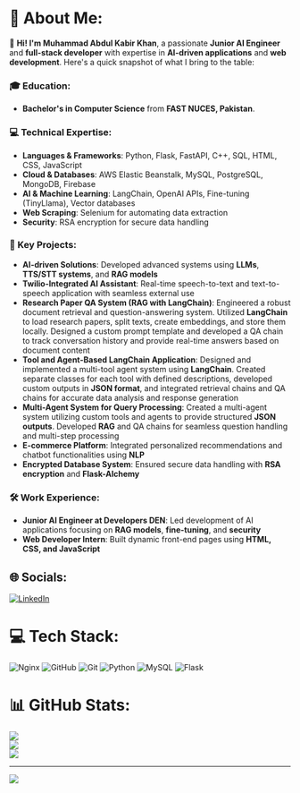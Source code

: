 # 💫 About Me:
👋 **Hi! I'm Muhammad Abdul Kabir Khan**, a passionate **Junior AI Engineer** and **full-stack developer** with expertise in **AI-driven applications** and **web development**. Here's a quick snapshot of what I bring to the table:

### 🎓 Education:
- **Bachelor's in Computer Science** from **FAST NUCES, Pakistan**.

### 💻 Technical Expertise:
- **Languages & Frameworks**: Python, Flask, FastAPI, C++, SQL, HTML, CSS, JavaScript  
- **Cloud & Databases**: AWS Elastic Beanstalk, MySQL, PostgreSQL, MongoDB, Firebase  
- **AI & Machine Learning**: LangChain, OpenAI APIs, Fine-tuning (TinyLlama), Vector databases  
- **Web Scraping**: Selenium for automating data extraction  
- **Security**: RSA encryption for secure data handling

### 🚀 Key Projects:
- **AI-driven Solutions**: Developed advanced systems using **LLMs**, **TTS/STT systems**, and **RAG models**  
- **Twilio-Integrated AI Assistant**: Real-time speech-to-text and text-to-speech application with seamless external use  
- **Research Paper QA System (RAG with LangChain)**: Engineered a robust document retrieval and question-answering system. Utilized **LangChain** to load research papers, split texts, create embeddings, and store them locally. Designed a custom prompt template and developed a QA chain to track conversation history and provide real-time answers based on document content  
- **Tool and Agent-Based LangChain Application**: Designed and implemented a multi-tool agent system using **LangChain**. Created separate classes for each tool with defined descriptions, developed custom outputs in **JSON format**, and integrated retrieval chains and QA chains for accurate data analysis and response generation  
- **Multi-Agent System for Query Processing**: Created a multi-agent system utilizing custom tools and agents to provide structured **JSON outputs**. Developed **RAG** and QA chains for seamless question handling and multi-step processing  
- **E-commerce Platform**: Integrated personalized recommendations and chatbot functionalities using **NLP**  
- **Encrypted Database System**: Ensured secure data handling with **RSA encryption** and **Flask-Alchemy**

### 🛠️ Work Experience:
- **Junior AI Engineer at Developers DEN**: Led development of AI applications focusing on **RAG models**, **fine-tuning**, and **security**  
- **Web Developer Intern**: Built dynamic front-end pages using **HTML, CSS, and JavaScript**


## 🌐 Socials:
[![LinkedIn](https://img.shields.io/badge/LinkedIn-%230077B5.svg?logo=linkedin&logoColor=white)](https://linkedin.com/in/https://www.linkedin.com/in/kabirkhan02/) 

# 💻 Tech Stack:
![Nginx](https://img.shields.io/badge/nginx-%23009639.svg?style=for-the-badge&logo=nginx&logoColor=white) ![GitHub](https://img.shields.io/badge/github-%23121011.svg?style=for-the-badge&logo=github&logoColor=white) ![Git](https://img.shields.io/badge/git-%23F05033.svg?style=for-the-badge&logo=git&logoColor=white) ![Python](https://img.shields.io/badge/python-3670A0?style=for-the-badge&logo=python&logoColor=ffdd54) ![MySQL](https://img.shields.io/badge/mysql-4479A1.svg?style=for-the-badge&logo=mysql&logoColor=white) ![Flask](https://img.shields.io/badge/flask-%23000.svg?style=for-the-badge&logo=flask&logoColor=white)
# 📊 GitHub Stats:
![](https://github-readme-stats.vercel.app/api?username=M-A-K-K&theme=dark&hide_border=false&include_all_commits=false&count_private=false)<br/>
![](https://github-readme-streak-stats.herokuapp.com/?user=M-A-K-K&theme=dark&hide_border=false)<br/>
![](https://github-readme-stats.vercel.app/api/top-langs/?username=M-A-K-K&theme=dark&hide_border=false&include_all_commits=false&count_private=false&layout=compact)

---
[![](https://visitcount.itsvg.in/api?id=M-A-K-K&icon=0&color=0)](https://visitcount.itsvg.in)

<!-- Proudly created with GPRM ( https://gprm.itsvg.in ) -->
